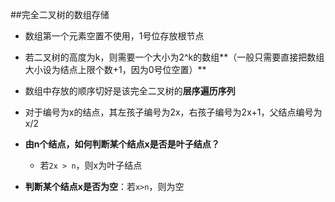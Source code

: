 ##完全二叉树的数组存储

* 数组第一个元素空置不使用，1号位存放根节点

* 若二叉树的高度为k，则需要一个大小为2^k的数组**（一般只需要直接把数组大小设为结点上限个数+1，因为0号位空置）**

* 数组中存放的顺序切好是该完全二叉树的**层序遍历序列**

* 对于编号为x的结点，其左孩子编号为2x，右孩子编号为2x+1，父结点编号为x/2


* **由n个结点，如何判断某个结点x是否是叶子结点？**
  * 若`2x > n`，则x为叶子结点


* **判断某个结点x是否为空**：若`x>n`，则为空


